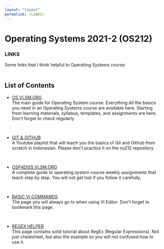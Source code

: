 ```yaml
---
layout: "layout"
permalink: /LINKS/
---
```


# Operating Systems 2021-2 (OS212)

### LINKS
Some links that I think helpful to Operating Systems course
<br><br>
## List of Contents

- [OS.VLSM.ORG](https://os.vlsm.org/)<br>
The main guide for Operating System course. Everything All the basics you need in an Operating Systems course are available here. 
Starting from learning materials, syllabus, templates, and assignments are here. Don't forget to check regularly
<br>

- [GIT & GITHUB](https://www.youtube.com/playlist?list=PLFIM0718LjIVknj6sgsSceMqlq242-jNf)<br>
A Youtube playlist that will teach you the basics of Git and Github from scratch in Indonesian. Please don't practice it on the os212 repository
<br>

- [OSP4DISS.VLSM.ORG](https://osp4diss.vlsm.org/)<br>
A complete guide to operating system course weekly assignments that teach step by step. You will not get lost if you follow it carefully.
<br>

- [BASIC Vi COMMANDS](https://www.cs.colostate.edu/helpdocs/vi.html)<br>
The page you will always go to when using Vi Editor. Don't forget to bookmark this page.
<br>

- [REGEX HELPER](https://medium.com/factory-mind/regex-tutorial-a-simple-cheatsheet-by-examples-649dc1c3f285)<br>
This page contains solid tutorial about RegEx (Regular Expressions). Not just cheatsheet, but also the example so you will not confused how to use it.
<br>
